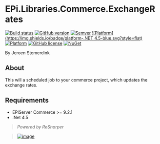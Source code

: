 ﻿# EPi.Libraries.Commerce.ExchangeRates

[![Build status](https://ci.appveyor.com/api/projects/status/d5ruha0q93g536ud?svg=true)](https://ci.appveyor.com/project/jstemerdink/epi-libraries-commerce-exchangerates)
[![GitHub version](https://badge.fury.io/gh/jstemerdink%2FEPi.Libraries.Commerce.ExchangeRates.svg)](http://badge.fury.io/gh/jstemerdink%2FEPi.Libraries.Commerce.ExchangeRates)
[![Semver](http://img.shields.io/SemVer/2.0.0.png)](http://semver.org/spec/v2.0.0.html)
[![Platform](https://img.shields.io/badge/platform-.NET 4.5-blue.svg?style=flat)](https://msdn.microsoft.com/en-us/library/w0x726c2%28v=vs.110%29.aspx)
[![Platform](https://img.shields.io/badge/EPiServer%20Commerce-%209.2.1-orange.svg?style=flat)](http://world.episerver.com/cms/)
[![GitHub license](https://img.shields.io/badge/license-MIT%20license-blue.svg?style=flat)](LICENSE)
[![NuGet](https://img.shields.io/badge/NuGet-Release-blue.svg)](http://nuget.episerver.com/en/OtherPages/Package/?packageId=EPi.Libraries.ExchangeRates)

By Jeroen Stemerdink

## About
This will a scheduled job to your commerce project, which updates the exchange rates.

## Requirements

* EPiServer Commerce >= 9.2.1
* .Net 4.5

> *Powered by ReSharper*

> [![image](http://resources.jetbrains.com/assets/media/open-graph/jetbrains_250x250.png)](http://jetbrains.com)
